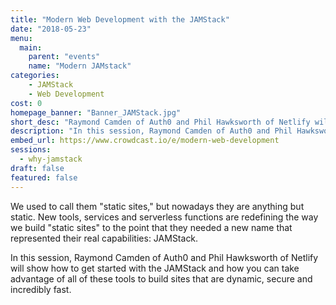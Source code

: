 ```yaml
---
title: "Modern Web Development with the JAMStack"
date: "2018-05-23"
menu:
  main:
    parent: "events"
    name: "Modern JAMstack"
categories:
    - JAMStack
    - Web Development
cost: 0
homepage_banner: "Banner_JAMStack.jpg"
short_desc: "Raymond Camden of Auth0 and Phil Hawksworth of Netlify will show how to get started with the JAMStack."
description: "In this session, Raymond Camden of Auth0 and Phil Hawksworth of Netlify will show how to get started with the JAMStack and how you can take advantage of all of these tools to build sites that are dynamic, secure and incredibly fast."
embed_url: https://www.crowdcast.io/e/modern-web-development
sessions:
  - why-jamstack
draft: false
featured: false
---
```


We used to call them "static sites," but nowadays they are anything but static. New tools, services and serverless functions are redefining the way we build "static sites" to the point that they needed a new name that represented their real capabilities: JAMStack.

In this session, Raymond Camden of Auth0 and Phil Hawksworth of Netlify will show how to get started with the JAMStack and how you can take advantage of all of these tools to build sites that are dynamic, secure and incredibly fast.
